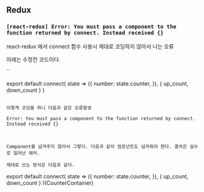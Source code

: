 ## Redux

### `[react-redux] Error: You must pass a component to the function returned by connect. Instead received {}`

react-redux 에서 connect 함수 사용시 제대로 코딩하지 않아서 나는 오류

아래는 수정전 코드이다.

``

export default connect(
  state => ({
    number: state.counter,
  }),
  { up_count, down_count }
)

```

이렇게 코딩을 하니 다음과 같은 오류발생

Error: You must pass a component to the function returned by connect. Instead received {}

 

Component를 넘겨주지 않아서 그렇다. 다음과 같이 컴포넌트도 넘겨줘야 한다. 결국은 실수로 일어난 에러.

제대로 쓰는 방식은 다음과 같다.

```

export default connect(
  state => ({
    number: state.counter,
  }),
  { up_count, down_count }
)(CounterContainer)

```
